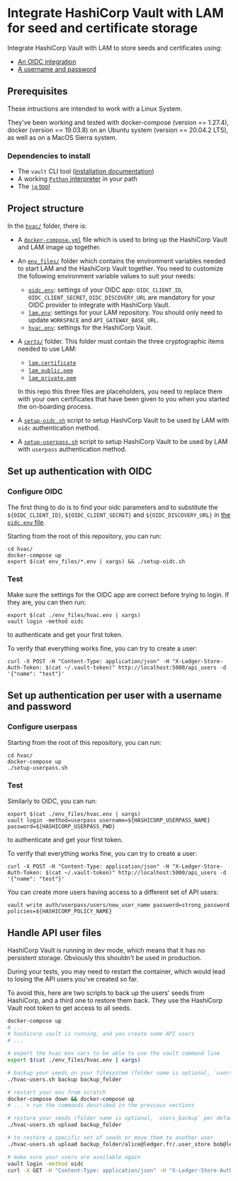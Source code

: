 # Integrate HashiCorp Vault with LAM for seed and certificate storage

Integrate HashiCorp Vault with LAM to store seeds and certificates using:

- [An OIDC integration](#oidc-setup)
- [A username and password](#userpass-setup)

## Prerequisites

These intructions are intended to work with a Linux System.

They've been working and tested with docker-compose (version == 1.27.4),
docker (version == 19.03.8) on an Ubuntu system (version == 20.04.2 LTS),
as well as on a MacOS Sierra system.

### Dependencies to install

- The `vault` CLI tool ([installation documentation](https://www.vaultproject.io/docs/install))
- A working [`Python` interpreter](https://www.python.org/downloads/) in your path
- The [`jq` tool](https://stedolan.github.io/jq/)

## Project structure

In the [`hvac/`](./hvac) folder, there is:

- A [`docker-compose.yml`](./hvac/docker-compose.yml) file which is used to bring up the HashiCorp Vault
  and LAM image up together.

- An [`env_files/`](./hvac/env_files/) folder which contains the environment variables needed
  to start LAM and the HashiCorp Vault together. You need to customize
  the following environment variable values to suit your needs:
  - [`oidc.env`](./hvac/env_files/oidc.env): settings of your OIDC app: `OIDC_CLIENT_ID`, `OIDC_CLIENT_SECRET`, `OIDC_DISCOVERY_URL` are mandatory
    for your OIDC provider to integrate with HashiCorp Vault.
  - [`lam.env`](./hvac/env_files/lam.env): settings for your LAM repository. You should only need to update `WORKSPACE` and `API_GATEWAY_BASE_URL`.
  - [`hvac.env`](./hvac/env_files/hvac.env): settings for the HashiCorp Vault.
- A [`certs/`](./hvac/certs/) folder. This folder must contain the three cryptographic items needed to
  use LAM:
    - [`lam.certificate`](./hvac/certs/lam.certificate)
    - [`lam_public.pem`](./hvac/certs/lam_public.pem)
    - [`lam_private.pem`](./hvac/certs/lam_private.pem)

  In this repo this three files are placeholders,
  you need to replace them with your own
  certificates that have been given to you when you started the on-boarding process.

- A [`setup-oidc.sh`](./hvac/setup-oidc.sh) script to setup HashiCorp Vault to be used by LAM with `oidc` authentication method.
- A [`setup-userpass.sh`](./hvac/setup-userpass.sh) script to setup HashiCorp Vault to be used by LAM with `userpass` authentication method.


## Set up authentication with OIDC

<a name="oidc-setup"/>

### Configure OIDC

The first thing to do is to find your oidc
parameters and to substitute
the `${OIDC_CLIENT_ID}`,
`${OIDC_CLIENT_SECRET}` and `${OIDC_DISCOVERY_URL}`
in [the `oidc.env` file](./hvac/env_files/oidc.env).

Starting from the root of this repository, you can run:

```
cd hvac/
docker-compose up
export $(cat env_files/*.env | xargs) && ./setup-oidc.sh
```

### Test

Make sure the settings for the OIDC app are correct before trying to login. If they are,
you can then run:

```
export $(cat ./env_files/hvac.env | xargs)
vault login -method oidc
```

to authenticate and get your first token.

To verify that everything works fine, you can try to create a user:

```
curl -X POST -H "Content-Type: application/json" -H "X-Ledger-Store-Auth-Token: $(cat ~/.vault-token)" http://localhost:5000/api_users -d '{"name": "test"}'
```

## Set up authentication per user with a username and password

<a name="userpass-setup"/>

### Configure userpass

Starting from the root of this repository, you can run:

```
cd hvac/
docker-compose up
./setup-userpass.sh
```

### Test

Similarly to OIDC, you can run:
```
export $(cat ./env_files/hvac.env | xargs)
vault login -method=userpass username=${HASHICORP_USERPASS_NAME} password=${HASHICORP_USERPASS_PWD}
```
to authenticate and get your first token.

To verify that everything works fine, you can try to create a user:

```
curl -X POST -H "Content-Type: application/json" -H "X-Ledger-Store-Auth-Token: $(cat ~/.vault-token)" http://localhost:5000/api_users -d '{"name": "test"}'
```

You can create more users having access to a different set of API users:

```
vault write auth/userpass/users/new_user_name password=strong_password policies=${HASHICORP_POLICY_NAME}
```


## Handle API user files

HashiCorp Vault is running in dev mode, which means that it has no persistent storage. Obviously this shouldn't be used in production.

During your tests, you may need to restart the container, which would lead to losing the API users you've created so far.

To avoid this, here are two scripts to back up the users' seeds from HashiCorp, and a third one to restore them back. They use the HashiCorp Vault root token to get access to all seeds.

```bash
docker-compose up
# ...
# hashicorp vault is running, and you create some API users
# ...

# export the hvac env vars to be able to use the vault command line
export $(cat ./env_files/hvac.env | xargs)

# backup your seeds on your filesystem (folder name is optional, `users_backup` per default)
./hvac-users.sh backup backup_folder

# restart your env from scratch
docker-compose down && docker-compose up
# ... + run the commands described in the previous sections

# restore your seeds (folder name is optional, `users_backup` per default)
./hvac-users.sh upload backup_folder

# to restore a specific set of seeds or move them to another user
./hvac-users.sh upload backup_folder/alice@ledger.fr/.user_store bob@ledger.fr

# make sure your users are available again
vault login -method oidc
curl -X GET -H "Content-Type: application/json" -H "X-Ledger-Store-Auth-Token: $(cat ~/.vault-token)" http://localhost:5000/api_users
```
